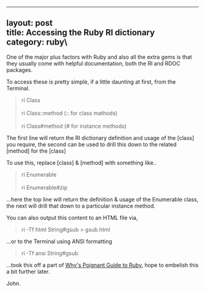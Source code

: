 ------------------------------------------------------------------------

layout: post\
title: Accessing the Ruby RI dictionary\
category: ruby\
----

One of the major plus factors with Ruby and also all the extra gems is
that they usually come with helpful documentation, both the RI and RDOC
packages.

To access these is pretty simple, if a little daunting at first, from
the Terminal.

> ri Class<br />\
> ri Class::method (:: for class mathods)<br />\
> ri Class\#method (\# for instance methods)

The first line will return the RI dictionary definition and usage of the
\[class\] you require, the second can be used to drill this down to the
related \[method\] for the \[class\]

To use this, replace \[class\] & \[method\] with something like..

> ri Enumerable<br />\
> ri Enumerable\#zip

...here the top line will return the definition & usage of the
Enumerable class, the next will drill that down to a particular instance
method.

You can also output this content to an HTML file via,

> ri -Tf html String\#gsub \> gsub.html

...or to the Terminal using ANSI formatting

> ri -Tf ansi String\#gsub

...took this off a part of [Why's Poignant Guide to
Ruby](http://poignantguide.net/ruby/expansion-pak-1.html), hope to
embelish this a bit further later.

John.
